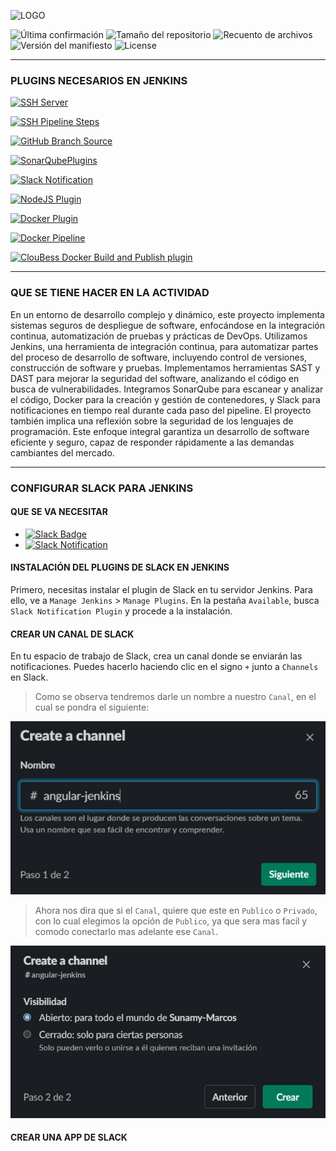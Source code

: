 ![LOGO](https://www.jenkins.io/sites/default/files/jenkins_logo.png?w=144)

![Última confirmación](https://img.shields.io/github/last-commit/MarcusRojasPacheco/UT4.PC2_Integracion_continua/main?style=plastic)
![Tamaño del repositorio](https://img.shields.io/github/repo-size/MarcusRojasPacheco/UT4.PC2_Integracion_continua?style=plastic)
![Recuento de archivos](https://img.shields.io/github/directory-file-count/MarcusRojasPacheco/UT4.PC2_Integracion_continua?style=plastic)
![Versión del manifiesto](https://img.shields.io/github/manifest-json/v/MarcusRojasPacheco/UT4.PC2_Integracion_continua?style=plastic)
![License](https://img.shields.io/github/license/MarcusRojasPacheco/UT4.PC2_Integracion_continua)

---

### PLUGINS NECESARIOS EN JENKINS
[![SSH Server](https://img.shields.io/badge/SSH_Server-3.275-brightgreen?style=plastic&logo=ssh)](https://plugins.jenkins.io/sshd/)

[![SSH Pipeline Steps](https://img.shields.io/badge/SSH_Pipeline_Steps-2.0.65-brightgreen?style=plastic&logo=ssh)](https://plugins.jenkins.io/ssh-steps/)

[![GitHub Branch Source](https://img.shields.io/badge/GitHub_Branch_Source-1703.vd5a_2b_29c6cdc-brightgreen?style=plastic&logo=github)](https://plugins.jenkins.io/github-branch-source/)

[![SonarQubePlugins](https://img.shields.io/badge/SonarQube_Plugins-2.15-4E9BCD?logo=sonarqube&logoColor=fff&style=plastic)](https://plugins.jenkins.io/sonar/)

[![Slack Notification](https://img.shields.io/badge/Slack_Notification-664.vc9a_90f8b_c24a_-4A154B?style=plastic&logo=slack)](https://plugins.jenkins.io/slack/)

[![NodeJS Plugin](https://img.shields.io/badge/NodeJS_Plugin-1.6.0-339933?logo=nodedotjs&logoColor=fff&style=plastic)](https://plugins.jenkins.io/nodejs/)

[![Docker Plugin](https://img.shields.io/badge/Docker_Plugin-1.3.0-2496ED?logo=docker&style=plastic)](https://plugins.jenkins.io/docker-plugin/)

[![Docker Pipeline](https://img.shields.io/badge/Docker_Pipeline-563.vd5d2e5c4007f-blue?style=plastic&logo=docker)](https://plugins.jenkins.io/docker-workflow/)

[![ClouBess Docker Build and Publish plugin](https://img.shields.io/badge/ClouBess_Docker_Build_and_Publish_plugin-1.4.0-blue?style=plastic&logo=docker)](https://plugins.jenkins.io/docker-build-publish/)

---

### QUE SE TIENE HACER EN LA ACTIVIDAD
En un entorno de desarrollo complejo y dinámico, este proyecto implementa sistemas seguros de despliegue de software, enfocándose en la integración continua, automatización de pruebas y prácticas de DevOps. Utilizamos Jenkins, una herramienta de integración continua, para automatizar partes del proceso de desarrollo de software, incluyendo control de versiones, construcción de software y pruebas. Implementamos herramientas SAST y DAST para mejorar la seguridad del software, analizando el código en busca de vulnerabilidades. Integramos SonarQube para escanear y analizar el código, Docker para la creación y gestión de contenedores, y Slack para notificaciones en tiempo real durante cada paso del pipeline. El proyecto también implica una reflexión sobre la seguridad de los lenguajes de programación. Este enfoque integral garantiza un desarrollo de software eficiente y seguro, capaz de responder rápidamente a las demandas cambiantes del mercado.

---

### CONFIGURAR SLACK PARA JENKINS
#### QUE SE VA NECESITAR
 - [![Slack Badge](https://img.shields.io/badge/Slack-4A154B?logo=slack&logoColor=fff&style=plastic)](https://app.slack.com/)
 - [![Slack Notification](https://img.shields.io/badge/Slack_Notification-664.vc9a_90f8b_c24a_-4A154B?style=plastic&logo=slack)](https://plugins.jenkins.io/slack/)
#### INSTALACIÓN DEL PLUGINS DE SLACK EN JENKINS
Primero, necesitas instalar el plugin de Slack en tu servidor Jenkins. Para ello, ve a `Manage Jenkins` > `Manage Plugins`. En la pestaña `Available`, busca `Slack Notification Plugin` y procede a la instalación.
#### CREAR UN CANAL DE SLACK
En tu espacio de trabajo de Slack, crea un canal donde se enviarán las notificaciones. Puedes hacerlo haciendo clic en el signo `+` junto a `Channels` en Slack.

> Como se observa tendremos darle un nombre a nuestro `Canal`, en el cual se pondra el siguiente:

![SLACK-01](/assets/img/SLACK-01.png)

> Ahora nos dira que si el `Canal`, quiere que este en `Publico` o `Privado`, con lo cual elegimos la opción de `Publico`, ya que sera mas facil y comodo conectarlo mas adelante ese `Canal`.

![SLACK-02](/assets/img/SLACK-02.png)

#### CREAR UNA APP DE SLACK

